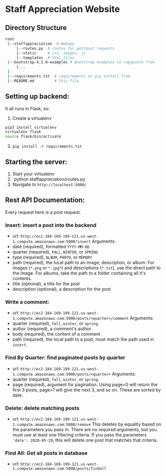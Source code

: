 # Staff Appreciation Website

## Directory Structure

```bash
root 
 |--staffappreciation  # Webapp
     |--routes.py  # routes for get/post requests
     |--static     # css, images, js
     |--templates  # html files
 |--bootstrap-4.5.0-examples # Bootstrap examples to copypaste from
     |...
 | 
 |--requirements.txt  # requirements to pip install from
 |--README.md         # this file
```

## Setting up backend:
It all runs in Flask, so:
1. Create a virtualenv
```bash
pip3 install virtualenv
virtualenv flask
source flask/bin/activate
```
2. `pip install -r requirements.txt`

## Starting the server:
1. Start your virtualenv
2. `python staffappreciation/routes.py
3. Navigate to `http://localhost:5000/`

## Rest API Documentation:
Every request here is a post request. 

### Insert: insert a post into the backend
- url: `http://ec2-184-169-199-121.us-west-1.compute.amazonaws.com:5000/insert`
Arguments:
- date (required), formatted `YYYY-MM-DD`
- quarter (required), `FALL`, `WINTER`, or `SPRING`
- type (required), `ALBUM`, `PHOTO`, or `MEMORY`
- path (required), the local path to an image, description, or album. For images (`*.png` or `*.jpg*`) and descriptions (`*.txt`), use the direct path to the image. For albums, take the path to a folder containing all it's contents. 
- title (optional), a title for the post
- description (optional), a description for the post


### Write a comment: 
- url: `http://ec2-184-169-199-121.us-west-1.compute.amazonaws.com:5000/posts/<quarter>/comment`
Arguments:
- quarter (required), `fall`, `winter`, or `spring`. 
- author (required), a comment's author
- body (required), the content of a comment
- path (required), the local path to a post, must match the path used in `insert`.


### Find By Quarter: find paginated posts by quarter
- url: `http://ec2-184-169-199-121.us-west-1.compute.amazonaws.com:5000/posts/<quarter>`
Arguments:
- quarter (required), `fall`, `winter`, or `spring`. 
- page (required), argument for pagination. Using page=0 will return the first 3 posts, page=1 will give the next 3, and so on. These are sorted by date. 


### Delete: delete matching posts
- url: `http://ec2-184-169-199-121.us-west-1.compute.amazonaws.com:5000/remove`
This deletes by equality based on the parameters you pass in. There are no required arguments, but you must use at least one filtering criteria. If you pass the parameters `'date': 2020-05-29`, this will delete one post that matches that criteria.


### Find All: Get all posts in database
- url: `http://ec2-184-169-199-121.us-west-1.compute.amazonaws.com:5000/posts/findall`


  